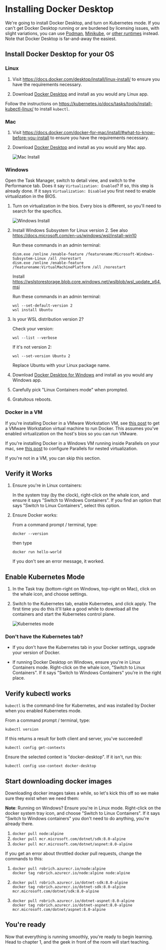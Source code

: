 Installing Docker Desktop
=========================

We're going to install Docker Desktop, and turn on Kubernetes mode.  If you can't get Docker Desktop running or are burdened by licensing issues, with slight variations, you can use [Podman](Podman.md), [Minikube](Minikube.md), or [other runtimes](Other-runtimes.md) instead.  Note that Docker Desktop is far-and-away the easiest.


Install Docker Desktop for your OS
----------------------------------

### Linux

1. Visit https://docs.docker.com/desktop/install/linux-install/ to ensure you have the requirements necessary.

2. Download [Docker Desktop](https://www.docker.com/products/docker-desktop/) and install as you would any Linux app.

Follow the instructions on https://kubernetes.io/docs/tasks/tools/install-kubectl-linux/ to install `kubectl`.


### Mac

1. Visit https://docs.docker.com/docker-for-mac/install/#what-to-know-before-you-install to ensure you have the requirements necessary.

2. Download [Docker Desktop](https://www.docker.com/products/docker-desktop/) and install as you would any Mac app.

   ![Mac Install](mac.png)


### Windows

Open the Task Manager, switch to detail view, and switch to the Performance tab. Does it say `Virtualization: Enabled`? If so, this step is already done. If it says `Virtualization: Disabled` you first need to enable virtualization in the BIOS.

1. Turn on virtualization in the bios.  Every bios is different, so you'll need to search for the specifics.

   ![Windows Install](windows.gif)

2. Install Windows Subsystem for Linux version 2.  See also https://docs.microsoft.com/en-us/windows/wsl/install-win10

   Run these commands in an admin terminal:

   ```
   dism.exe /online /enable-feature /featurename:Microsoft-Windows-Subsystem-Linux /all /norestart
   dism.exe /online /enable-feature /featurename:VirtualMachinePlatform /all /norestart
   ```

   Install https://wslstorestorage.blob.core.windows.net/wslblob/wsl_update_x64.msi

   Run these commands in an admin terminal:

   ```
   wsl --set-default-version 2
   wsl install Ubuntu
   ```

3. Is your WSL distribution version 2?

   Check your version:

   ```
   wsl --list --verbose
   ```

   If it's not version 2:

   ```
   wsl --set-version Ubuntu 2
   ```

   Replace Ubuntu with your Linux package name.

4. Download [Docker Desktop for Windows](https://www.docker.com/products/docker-desktop/) and install as you would any Windows app.

5. Carefully pick "Linux Containers mode" when prompted.

6. Gratuitous reboots.


### Docker in a VM

If you're installing Docker in a VMware Workstation VM, see [this post](https://communities.vmware.com/thread/498837) to get a VMware Workstation virtual machine to run Docker.  This assumes you've enabled virtualization on the host's bios so you can run VMware.

If you're installing Docker in a Windows VM running inside Parallels on your mac, see [this post](http://tattoocoder.com/configure-docker-for-windows-under-parallels/) to configure Parallels for nested virtualization.

If you're not in a VM, you can skip this section.


Verify it Works
---------------

1. Ensure you're in Linux containers:

   In the system tray (by the clock), right-click on the whale icon, and ensure it says "Switch to Windows Containers".  If you find an option that says "Switch to Linux Containers", select this option.

2. Ensure Docker works:

   From a command prompt / terminal, type:

   ```
   docker --version
   ```

   then type

   ```
   docker run hello-world
   ```

   If you don't see an error message, it worked.


Enable Kubernetes Mode
-----------------

1. In the Task tray (bottom-right on Windows, top-right on Mac), click on the whale icon, and choose settings.

2. Switch to the Kubernetes tab, enable Kubernetes, and click apply.  The first time you do this it'll take a good while to download all the containers and start the Kubernetes control plane.

   ![Kubernetes mode](kubernetes-mode.png)

### **Don't have the Kubernetes tab?**

- If you don't have the Kubernetes tab in your Docker settings, upgrade your version of Docker.

- If running Docker Desktop on Windows, ensure you're in Linux Containers mode. Right-click on the whale icon, "Switch to Linux Containers".  If it says "Switch to Windows Containers" you're in the right place.


Verify kubectl works
--------------------

`kubectl` is the command-line for Kubernetes, and was installed by Docker when you enabled Kubernetes mode.

From a command prompt / terminal, type:

```
kubectl version
```

If this returns a result for both client and server, you've succeeded!

```
kubectl config get-contexts
```

Ensure the selected context is "docker-desktop".  If it isn't, run this:

```
kubectl config use-context docker-desktop
```


Start downloading docker images
-------------------------------

Downloading docker images takes a while, so let's kick this off so we make sure they exist when we need them:

**Note**: Running on Windows?  Ensure you're in Linux mode.  Right-click on the docker system tray icon, and choose "Switch to Linux Containers".  If it says "Switch to Windows containers" you don't need to do anything, you're already there.

1. `docker pull node:alpine`
2. `docker pull mcr.microsoft.com/dotnet/sdk:8.0-alpine`
3. `docker pull mcr.microsoft.com/dotnet/aspnet:8.0-alpine`

If you get an error about throttled docker pull requests, change the commands to this:

1. ```
   docker pull robrich.azurecr.io/node:alpine
   docker tag robrich.azurecr.io/node:alpine node:alpine
   ```
2. ```
   docker pull robrich.azurecr.io/dotnet-sdk:8.0-alpine
   docker tag robrich.azurecr.io/dotnet-sdk:8.0-alpine mcr.microsoft.com/dotnet/sdk:8.0-alpine
   ```
3. ```
   docker pull robrich.azurecr.io/dotnet-aspnet:8.0-alpine
   docker tag robrich.azurecr.io/dotnet-aspnet:8.0-alpine mcr.microsoft.com/dotnet/aspnet:8.0-alpine
   ```

You're ready
------------

Now that everything is running smoothly, you're ready to begin learning.  Head to chapter 1, and the geek in front of the room will start teaching.

